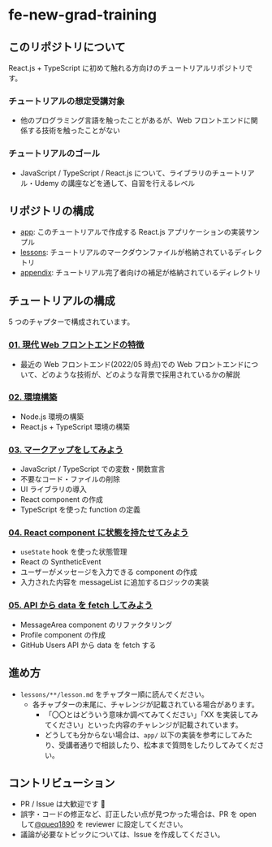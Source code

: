 # fe-new-grad-training

## このリポジトリについて

React.js + TypeScript に初めて触れる方向けのチュートリアルリポジトリです。

### チュートリアルの想定受講対象

- 他のプログラミング言語を触ったことがあるが、Web フロントエンドに関係する技術を触ったことがない

### チュートリアルのゴール

- JavaScript / TypeScript / React.js について、ライブラリのチュートリアル・Udemy の講座などを通して、自習を行えるレベル

## リポジトリの構成

- [app](./app): このチュートリアルで作成する React.js アプリケーションの実装サンプル
- [lessons](./lessons): チュートリアルのマークダウンファイルが格納されているディレクトリ
- [appendix](./appendix): チュートリアル完了者向けの補足が格納されているディレクトリ

## チュートリアルの構成

5 つのチャプターで構成されています。

### [01. 現代 Web フロントエンドの特徴](./lessons/01-background/lesson.md)

- 最近の Web フロントエンド(2022/05 時点)での Web フロントエンドについて、どのような技術が、どのような背景で採用されているかの解説

### [02. 環境構築](./lessons/02-getting-started/lesson.md)

- Node.js 環境の構築
- React.js + TypeScript 環境の構築

### [03. マークアップをしてみよう](./lessons/03-markup/lesson.md)

- JavaScript / TypeScript での変数・関数宣言
- 不要なコード・ファイルの削除
- UI ライブラリの導入
- React component の作成
- TypeScript を使った function の定義

### [04. React component に状態を持たせてみよう](./lessons/04-state/lesson.md)

- `useState` hook を使った状態管理
- React の SyntheticEvent
- ユーザーがメッセージを入力できる component の作成
- 入力された内容を messageList に追加するロジックの実装

### [05. API から data を fetch してみよう](./lessons/05-fetch-data/lesson.md)

- MessageArea component のリファクタリング
- Profile component の作成
- GitHub Users API から data を fetch する

## 進め方

- `lessons/**/lesson.md` をチャプター順に読んでください。
  - 各チャプターの末尾に、チャレンジが記載されている場合があります。
    - 「〇〇とはどういう意味か調べてみてください」「XX を実装してみてください」といった内容のチャレンジが記載されています。
    - どうしても分からない場合は、`app/` 以下の実装を参考にしてみたり、受講者通りで相談したり、松本まで質問をしたりしてみてください。

## コントリビューション

- PR / Issue は大歓迎です 🍺
- 誤字・コードの修正など、訂正したい点が見つかった場合は、PR を open して[@queq1890](https://github.com/queq1890) を reviewer に設定してください。
- 議論が必要なトピックについては、Issue を作成してください。
